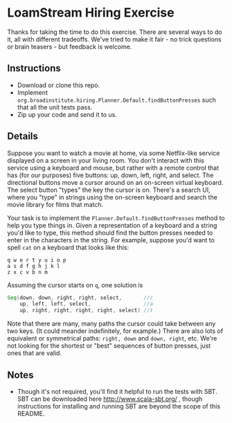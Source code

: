 # LoamStream Hiring Exercise

Thanks for taking the time to do this exercise.  There are several ways to do it, all with different tradeoffs.  We've tried to make it fair - no trick questions or brain teasers - but feedback is welcome.

## Instructions

* Download or clone this repo.  
* Implement `org.broadinstitute.hiring.Planner.Default.findButtonPresses` such that all the unit tests pass.
* Zip up your code and send it to us.

## Details 

Suppose you want to watch a movie at home, via some Netflix-like service displayed on a screen in your living room.  You don't interact with this service using a keyboard and mouse, but rather with a remote control that has (for our purposes) five buttons: up, down, left, right, and select.  The directional buttons move a cursor around on an on-screen virtual keyboard.  The select button "types" the key the cursor is on.  There's a search UI, where you "type" in strings using the on-screen keyboard and search the movie library for films that match.

Your task is to implement the `Planner.Default.findButtonPresses` method to help you type things in.  Given a representation of a keyboard and a string you'd like to type, this method should find the button presses needed to enter in the characters in the string.  For example, suppose you'd want to spell `cat` on a keyboard that looks like this:
```
q w e r t y u i o p
a s d f g h j k l
z x c v b n m
```

Assuming the cursor starts on `q`, one solution is
```scala
Seq(down, down, right, right, select,       //c
    up, left, left, select,                 //a
    up, right, right, right, right, select) //t
```

Note that there are many, many paths the cursor could take between any two keys.  (It could meander indefinitely, for example.)  There are also lots of equivalent or symmetrical paths: `right, down` and `down, right`, etc.  We're not looking for the shortest or "best" sequences of button presses, just ones that are valid.

## Notes

* Though it's not required, you'll find it helpful to run the tests with SBT.  SBT can be downloaded here http://www.scala-sbt.org/ , though instructions for installing and running SBT are beyond the scope of this README.
